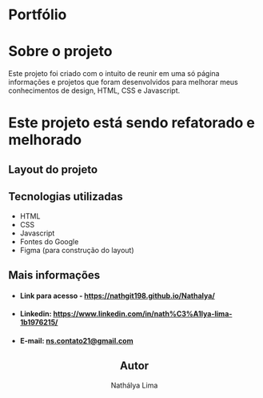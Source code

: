 # Portfólio
# Sobre o projeto
Este projeto foi criado com o intuito de reunir em uma só página informações e projetos que foram desenvolvidos para melhorar meus conhecimentos de design, HTML, CSS e Javascript.

# Este projeto está sendo refatorado e melhorado
## Layout do projeto

## Tecnologias utilizadas
- HTML
- CSS
- Javascript
- Fontes do Google
- Figma (para construção do layout)

## Mais informações
- #### Link para acesso - https://nathgit198.github.io/Nathalya/

- #### Linkedin: https://www.linkedin.com/in/nath%C3%A1lya-lima-1b1976215/

- #### E-mail: ns.contato21@gmail.com

<h2 align="center">Autor</h2>
<p align="center">Nathálya Lima </p>
